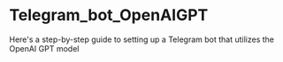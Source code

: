 # Telegram_bot_OpenAIGPT
Here's a step-by-step guide to setting up a Telegram bot that utilizes the OpenAI GPT model
